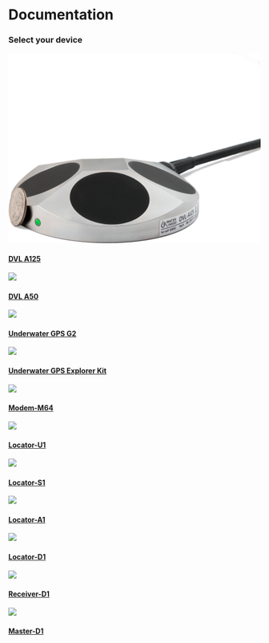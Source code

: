 # Documentation
### Select your device

<div class="grid">
    <div  class="col-xs-12 col-sm-6 col-md-4 col-l-4 col-xl-3 col-3">
        <a href="./dvl/dvl-a125/">
            <img src="./img/dvl-a125-coin-light-white.png" /><br>
            <h4>DVL A125</h4>
        </a>
    </div>
    <div  class="col-xs-12 col-sm-6 col-md-4 col-l-4 col-xl-3 col-3">
        <a href="./dvl/dvl-a50/">
            <img src="https://waterlinked.com/wp-content/uploads/2020/03/DSC04478_1600_web.jpg" /><br>
            <h4>DVL A50</h4>
        </a>
    </div>
	    <div class="col-xs-12 col-sm-6 col-md-4 col-l-4 col-xl-3 col-3">
        <a href="./underwater-gps/introduction/">
            <img src="https://waterlinked.com/wp-content/uploads/2020/04/UGPS_G2_Pelicase_Top_1600_web.jpg" /><br>
            <h4>Underwater GPS G2</h4>
        </a>
    </div>
    <div class="col-xs-12 col-sm-6 col-md-4 col-l-4 col-xl-3 col-3">
        <a href="./explorer-kit/introduction/">
            <img src="https://waterlinked.com/wp-content/uploads/2018/02/Explorer-Kit-S1-300x300.jpg" /><br>
            <h4>Underwater GPS Explorer Kit</h4>
        </a>
    </div>
    <div  class="col-xs-12 col-sm-6 col-md-4 col-l-4 col-xl-3 col-3">
        <a href="./modems/modem-m64">
            <img src="https://waterlinked.com/wp-content/uploads/2019/02/DSC02201-Edit-300x300.jpg" /><br>
            <h4>Modem-M64</h4>
        </a>
    </div>
    <div  class="col-xs-12 col-sm-6 col-md-4 col-l-4 col-xl-3 col-3">
        <a href="./locators/locator-u1/">
            <img src="https://waterlinked.com/wp-content/uploads/2018/03/WL-21018_Locator-U1_1.jpg" /><br>
            <h4>Locator-U1</h4>
        </a>
    </div>
    <div  class="col-xs-12 col-sm-6 col-md-4 col-l-4 col-xl-3 col-3">
        <a href="./locators/locator-s1/">
            <img src="https://waterlinked.com/wp-content/uploads/2018/02/WL-21022_Locator-S1_01small.jpg" /><br>
            <h4>Locator-S1</h4>
        </a>
    </div>
    <div  class="col-xs-12 col-sm-6 col-md-4 col-l-4 col-xl-3 col-3">
        <a href="./locators/locator-a1/">
            <img src="https://waterlinked.com/wp-content/uploads/2017/06/WL_21009_Locator_A1-1.jpg" /><br>
            <h4>Locator-A1</h4>
        </a>
    </div>
    <div  class="col-xs-12 col-sm-6 col-md-4 col-l-4 col-xl-3 col-3">
        <a href="./locators/locator-d1/">
            <img src="https://waterlinked.com/wp-content/uploads/2018/02/WL_21016_Locator_D1-20.jpg" /><br>
            <h4>Locator-D1</h4>
        </a>
    </div>
    <div  class="col-xs-12 col-sm-6 col-md-4 col-l-4 col-xl-3 col-3">
        <a href="./receiver-d1/">
            <img src="https://waterlinked.com/wp-content/uploads/2017/06/WL_21005_Receiver_D1-1.jpg" /><br>
            <h4>Receiver-D1</h4>
        </a>
    </div>
    <div  class="col-xs-12 col-sm-6 col-md-4 col-l-4 col-xl-3 col-3">
        <a href="./master-d1/">
            <img src="https://waterlinked.com/wp-content/uploads/2017/06/WL_21008_Master_D1-transp-300x300.png" /><br>
            <h4>Master-D1</h4>
        </a>
    </div>
</div>

